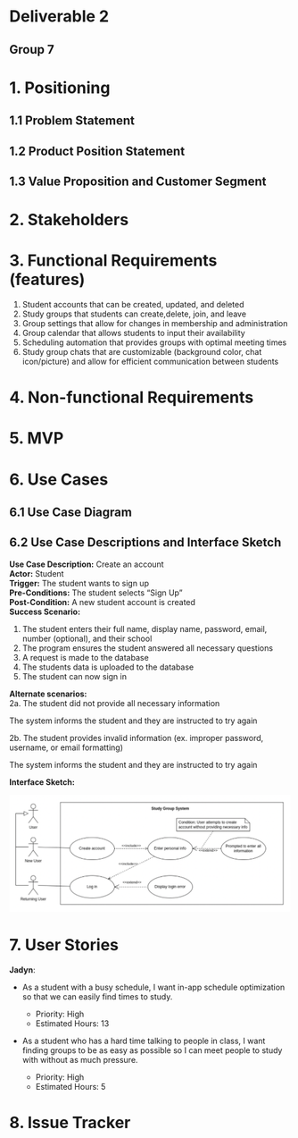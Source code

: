 # Deliverable 2

## Group 7

# 1. Positioning

## 1.1 Problem Statement


## 1.2 Product Position Statement


## 1.3 Value Proposition and Customer Segment


# 2. Stakeholders


# 3. Functional Requirements (features)

1. Student accounts that can be created, updated, and deleted  
2. Study groups that students can create,delete, join, and leave  
3. Group settings that allow for changes in membership and administration  
4. Group calendar that allows students to input their availability  
5. Scheduling automation that provides groups with optimal meeting times  
6. Study group chats that are customizable (background color, chat icon/picture) and allow for efficient communication between students

# 4. Non-functional Requirements


# 5. MVP


# 6. Use Cases

## 6.1 Use Case Diagram


## 6.2 Use Case Descriptions and Interface Sketch


**Use Case Description:** Create an account  
**Actor:** Student  
**Trigger:** The student wants to sign up  
**Pre-Conditions:** The student selects “Sign Up”  
**Post-Condition:** A new student account is created  
**Success Scenario:**

1. The student enters their full name, display name, password, email, number (optional), and their school  
2. The program ensures the student answered all necessary questions  
3. A request is made to the database  
4. The students data is uploaded to the database  
5. The student can now sign in 

**Alternate scenarios:**   
2a. The student did not provide all necessary information

The system informs the student and they are instructed to try again

2b. The student provides invalid information (ex. improper password, username, or
email formatting)

The system informs the student and they are instructed to try again


**Interface Sketch:**  
   
![Jadyn's use case diagram](res/deliverable_2-create_account.png)


# 7. User Stories


**Jadyn**: 

* As a student with a busy schedule, I want in-app schedule optimization so that we can easily find times to study.

  * Priority: High  
  * Estimated Hours: 13

* As a student who has a hard time talking to people in class, I want finding groups to be as easy as possible so I can meet people to study with without as much pressure.

  * Priority: High
  * Estimated Hours: 5



# 8. Issue Tracker


